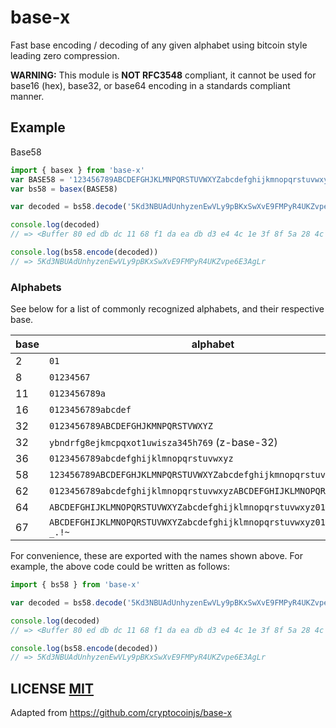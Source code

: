# base-x

Fast base encoding / decoding of any given alphabet using bitcoin style leading zero compression.

**WARNING:** This module is **NOT RFC3548** compliant, it cannot be used for base16 (hex), base32, or base64 encoding in a standards compliant manner.

## Example

Base58

```javascript
import { basex } from 'base-x'
var BASE58 = '123456789ABCDEFGHJKLMNPQRSTUVWXYZabcdefghijkmnopqrstuvwxyz'
var bs58 = basex(BASE58)

var decoded = bs58.decode('5Kd3NBUAdUnhyzenEwVLy9pBKxSwXvE9FMPyR4UKZvpe6E3AgLr')

console.log(decoded)
// => <Buffer 80 ed db dc 11 68 f1 da ea db d3 e4 4c 1e 3f 8f 5a 28 4c 20 29 f7 8a d2 6a f9 85 83 a4 99 de 5b 19>

console.log(bs58.encode(decoded))
// => 5Kd3NBUAdUnhyzenEwVLy9pBKxSwXvE9FMPyR4UKZvpe6E3AgLr
```

### Alphabets

See below for a list of commonly recognized alphabets, and their respective base.

| base | alphabet                                                              | export    |
| ---- | --------------------------------------------------------------------- | --------- |
| 2    | `01`                                                                  | `base2`   |
| 8    | `01234567`                                                            | `base8`   |
| 11   | `0123456789a`                                                         | `base11`  |
| 16   | `0123456789abcdef`                                                    | `base16`  |
| 32   | `0123456789ABCDEFGHJKMNPQRSTVWXYZ`                                    | `base32`  |
| 32   | `ybndrfg8ejkmcpqxot1uwisza345h769` (z-base-32)                        | `basez32` |
| 36   | `0123456789abcdefghijklmnopqrstuvwxyz`                                | `base36`  |
| 58   | `123456789ABCDEFGHJKLMNPQRSTUVWXYZabcdefghijkmnopqrstuvwxyz`          | `base58`  |
| 62   | `0123456789abcdefghijklmnopqrstuvwxyzABCDEFGHIJKLMNOPQRSTUVWXYZ`      | `base62`  |
| 64   | `ABCDEFGHIJKLMNOPQRSTUVWXYZabcdefghijklmnopqrstuvwxyz0123456789+/`    | `base64`  |
| 67   | `ABCDEFGHIJKLMNOPQRSTUVWXYZabcdefghijklmnopqrstuvwxyz0123456789-_.!~` | `base67`  |

For convenience, these are exported with the names shown above. For example, the above code could be written as follows:

```javascript
import { bs58 } from 'base-x'

var decoded = bs58.decode('5Kd3NBUAdUnhyzenEwVLy9pBKxSwXvE9FMPyR4UKZvpe6E3AgLr')

console.log(decoded)
// => <Buffer 80 ed db dc 11 68 f1 da ea db d3 e4 4c 1e 3f 8f 5a 28 4c 20 29 f7 8a d2 6a f9 85 83 a4 99 de 5b 19>

console.log(bs58.encode(decoded))
// => 5Kd3NBUAdUnhyzenEwVLy9pBKxSwXvE9FMPyR4UKZvpe6E3AgLr
```

## LICENSE [MIT](LICENSE)

Adapted from https://github.com/cryptocoinjs/base-x
